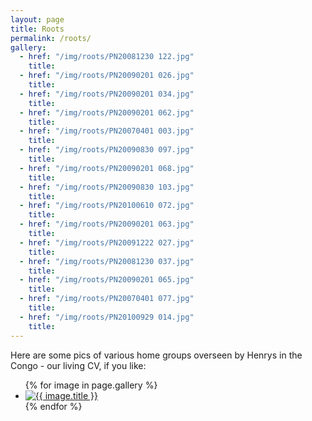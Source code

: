 ```yaml
---
layout: page
title: Roots
permalink: /roots/
gallery:
  - href: "/img/roots/PN20081230 122.jpg"
    title:
  - href: "/img/roots/PN20090201 026.jpg"
    title:
  - href: "/img/roots/PN20090201 034.jpg"
    title:
  - href: "/img/roots/PN20090201 062.jpg"
    title:
  - href: "/img/roots/PN20070401 003.jpg"
    title:
  - href: "/img/roots/PN20090830 097.jpg"
    title:
  - href: "/img/roots/PN20090201 068.jpg"
    title:
  - href: "/img/roots/PN20090830 103.jpg"
    title:
  - href: "/img/roots/PN20100610 072.jpg"
    title:
  - href: "/img/roots/PN20090201 063.jpg"
    title:
  - href: "/img/roots/PN20091222 027.jpg"
    title:
  - href: "/img/roots/PN20081230 037.jpg"
    title:
  - href: "/img/roots/PN20090201 065.jpg"
    title:
  - href: "/img/roots/PN20070401 077.jpg"
    title:
  - href: "/img/roots/PN20100929 014.jpg"
    title:
---
```


Here are some pics of various home groups overseen by Henrys in the Congo - our living CV, if you like:

<ul class="photo-gallery">
  {% for image in page.gallery %}
    <li>
      <a href="{{ image.href }}">
        <img src="{{ image.href }}" alt="{{ image.title }}" title="{{ image.title }}">
      </a>
    </li>
  {% endfor %}
</ul>